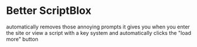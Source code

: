# Better ScriptBlox

automatically removes those annoying prompts it gives you when you enter the site or view a script with a key system and automatically clicks the "load more" button
